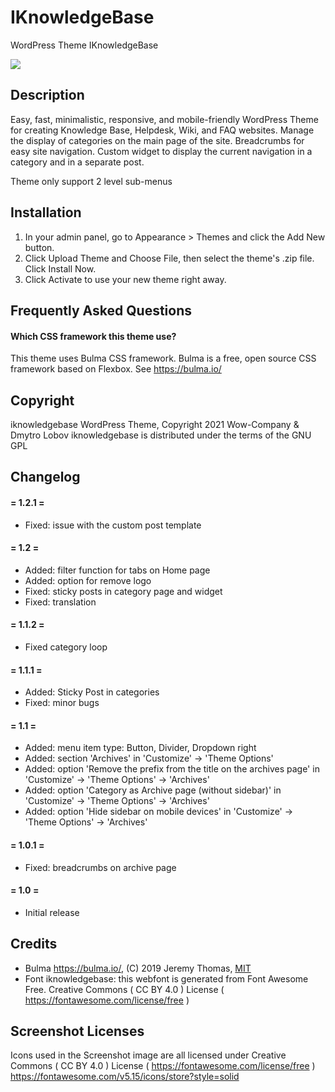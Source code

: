 # IKnowledgeBase
 WordPress Theme IKnowledgeBase

![](https://wow-estore.com/wp-content/uploads/edd/2021/09/IKnowledgeBase-Pro.png)

## Description

Easy, fast, minimalistic, responsive, and mobile-friendly WordPress Theme for creating Knowledge Base, Helpdesk, Wiki, and FAQ websites. Manage the display of categories on the main page of the site. Breadcrumbs for easy site navigation. Custom widget to display the current navigation in a category and in a separate post.

Theme only support 2 level sub-menus

## Installation

1. In your admin panel, go to Appearance > Themes and click the Add New button.
2. Click Upload Theme and Choose File, then select the theme's .zip file. Click Install Now.
3. Click Activate to use your new theme right away.


## Frequently Asked Questions

#### Which CSS framework this theme use?

This theme uses Bulma CSS framework. Bulma is a free, open source CSS framework based on Flexbox. See https://bulma.io/

## Copyright

iknowledgebase WordPress Theme, Copyright 2021 Wow-Company & Dmytro Lobov
iknowledgebase is distributed under the terms of the GNU GPL

## Changelog

#### = 1.2.1 =
* Fixed: issue with the custom post template

#### = 1.2 =
* Added: filter function for tabs on Home page
* Added: option for remove logo
* Fixed: sticky posts in category page and widget
* Fixed: translation


#### = 1.1.2 =
* Fixed category loop

#### = 1.1.1 =
* Added: Sticky Post in categories
* Fixed: minor bugs

#### = 1.1 =
* Added: menu item type: Button, Divider, Dropdown right
* Added: section 'Archives' in 'Customize' -> 'Theme Options'
* Added: option 'Remove the prefix from the title on the archives page' in 'Customize' -> 'Theme Options' -> 'Archives'
* Added: option 'Category as Archive page (without sidebar)' in 'Customize' -> 'Theme Options' -> 'Archives'
* Added: option 'Hide sidebar on mobile devices' in 'Customize' -> 'Theme Options' -> 'Archives'

#### = 1.0.1 =
* Fixed: breadcrumbs on archive page

#### = 1.0 =
* Initial release

## Credits

* Bulma https://bulma.io/, (C) 2019 Jeremy Thomas, [MIT](https://opensource.org/licenses/MIT)
* Font iknowledgebase: this webfont is generated from Font Awesome Free. Creative Commons ( CC BY 4.0 ) License ( https://fontawesome.com/license/free )

## Screenshot Licenses

Icons used in the Screenshot image are all licensed under Creative Commons ( CC BY 4.0 ) License ( https://fontawesome.com/license/free )
https://fontawesome.com/v5.15/icons/store?style=solid
